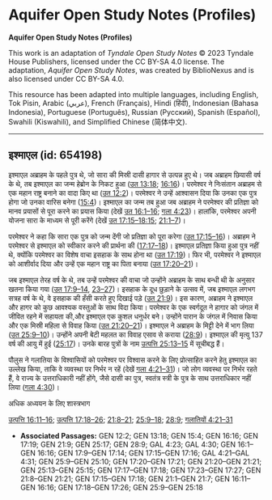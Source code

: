 # Aquifer Open Study Notes (Profiles)

**Aquifer Open Study Notes (Profiles)**

This work is an adaptation of *Tyndale Open Study Notes* © 2023 Tyndale House Publishers, licensed under the CC BY\-SA 4\.0 license. The adaptation, *Aquifer Open Study Notes*, was created by BiblioNexus and is also licensed under CC BY\-SA 4\.0\.

This resource has been adapted into multiple languages, including English, Tok Pisin, Arabic (عربي), French (Français), Hindi (हिंदी), Indonesian (Bahasa Indonesia), Portuguese (Português), Russian (Русский), Spanish (Español), Swahili (Kiswahili), and Simplified Chinese (简体中文).



--------------------------------

## इश्माएल (id: 654198)

इश्माएल अब्राहम के पहले पुत्र थे, जो सारा की मिस्री दासी हागार से उत्पन्न हुए थे। जब अब्राहम छियासी वर्ष के थे, तब इश्माएल का जन्म हेब्रोन के निकट हुआ ([उत 13:18](https://ref.ly/Gen13:18); [16:16](https://ref.ly/Gen16:16))। परमेश्वर ने निःसंतान अब्राहम से एक महान राष्ट्र बनाने का वादा किए था ([उत 12:2](https://ref.ly/Gen12:2))। परमेश्वर ने उन्हें आश्वासन दिया कि उनका एक पुत्र होगा जो उनका वारिस बनेगा ([15:4](https://ref.ly/Gen15:4))। इश्माएल का जन्म तब हुआ जब अब्राहम ने परमेश्वर की प्रतिज्ञा को मानव प्रयासों से पूरा करने का प्रयास किया (देखें [उत 16:1–16](https://ref.ly/Gen16:1-Gen16:16); [गला 4:23](https://ref.ly/Gal4:23))। हालांकि, परमेश्वर अपनी योजना सारा के माध्यम से पूरी करेंगे (देखें [उत 17:15–18:15](https://ref.ly/Gen17:15-Gen17:18); [21:1–7](https://ref.ly/Gen21:1-Gen21:7))।

परमेश्वर ने कहा कि सारा एक पुत्र को जन्म देंगी जो प्रतिज्ञा को पूरा करेगा ([उत 17:15–16](https://ref.ly/Gen17:15-Gen17:16))। अब्राहम ने परमेश्वर से इश्माएल को स्वीकार करने की प्रार्थना की ([17:17–18](https://ref.ly/Gen17:17-Gen17:18))। इश्माएल प्रतिज्ञा किया हुआ पुत्र नहीं थे, क्योंकि परमेश्वर का विशेष वाचा इसहाक के साथ होना था ([उत 17:19](https://ref.ly/Gen17:19))। फिर भी, परमेश्वर ने इश्माएल को आशीर्वाद दिया और उन्हें एक महान राष्ट्र का पिता बनाया ([उत 17:20–21](https://ref.ly/Gen17:20-Gen17:21))।

जब इश्माएल तेरह वर्ष के थे, तब उन्हें परमेश्वर की वाचा जो उन्होंने अब्राहम के साथ बन्धी थी के अनुसार खतना किया गया ([उत 17:9–14](https://ref.ly/Gen17:9-Gen17:14), [23–27](https://ref.ly/Gen17:23-Gen17:27))। इसहाक के दूध छुड़ाने के उत्सव में, जब इश्माएल लगभग सत्रह वर्ष के थे, वे इसहाक की हँसी करते हुए दिखाई पड़े ([उत 21:9](https://ref.ly/Gen21:9))। इस कारण, अब्राहम ने इश्माएल और हागर को कुछ आवश्यक वस्तुओं के साथ विदा किया। परमेश्वर के एक स्वर्गदूत ने हागार को जंगल में जीवित रहने में सहायता की,और इश्माएल एक कुशल धनुर्धर बने। उन्होंने पारान के जंगल में निवास किया और एक मिस्री महिला से विवाह किया ([उत 21:20–21](https://ref.ly/Gen21:20-Gen21:21))। इश्माएल ने अब्राहम के मिट्टी देने में भाग लिया ([उत 25:9–10](https://ref.ly/Gen25:9-Gen25:10))। उन्होंने अपनी बेटी महलत का विवाह एसाव से कराया ([28:9](https://ref.ly/Gen28:9))। इश्माएल की मृत्यु 137 वर्ष की आयु में हुई ([25:17](https://ref.ly/Gen25:17))। उनके बारह पुत्रों के नाम [उत्पत्ति 25:13–15](https://ref.ly/Gen25:13-Gen25:15) में सूचीबद्ध हैं।

पौलुस ने गलातिया के विश्वासियों को परमेश्वर पर विश्वास करने के लिए प्रोत्साहित करने हेतु इश्माएल का उल्लेख किया, ताकि वे व्यवस्था पर निर्भर न रहें (देखें [गला 4:21–31](https://ref.ly/Gal4:21-Gal4:31))। जो लोग व्यवस्था पर निर्भर रहते हैं, वे राज्य के उत्तराधिकारी नहीं होंगे, जैसे दासी का पुत्र, स्वतंत्र स्त्री के पुत्र के साथ उत्तराधिकार नहीं लिया ([गला 4:30](https://ref.ly/Gal4:30))।

अधिक अध्ययन के लिए शास्त्रभाग 

[उत्पत्ति 16:11–16](https://ref.ly/Gen16:11-Gen16:16); [उत्पत्ति 17:18–26](https://ref.ly/Gen17:18-Gen17:26); [21:8–21](https://ref.ly/Gen21:8-Gen21:21); [25:9–18](https://ref.ly/Gen25:9-Gen25:18); [28:9](https://ref.ly/Gen28:9); [गलातियों 4:21–31](https://ref.ly/Gal4:21-Gal4:31)

* **Associated Passages:** GEN 12:2; GEN 13:18; GEN 15:4; GEN 16:16; GEN 17:19; GEN 21:9; GEN 25:17; GEN 28:9; GAL 4:23; GAL 4:30; GEN 16:1–GEN 16:16; GEN 17:9–GEN 17:14; GEN 17:15–GEN 17:16; GAL 4:21–GAL 4:31; GEN 25:9–GEN 25:10; GEN 17:20–GEN 17:21; GEN 21:20–GEN 21:21; GEN 25:13–GEN 25:15; GEN 17:17–GEN 17:18; GEN 17:23–GEN 17:27; GEN 21:8–GEN 21:21; GEN 17:15–GEN 17:18; GEN 21:1–GEN 21:7; GEN 16:11–GEN 16:16; GEN 17:18–GEN 17:26; GEN 25:9–GEN 25:18


